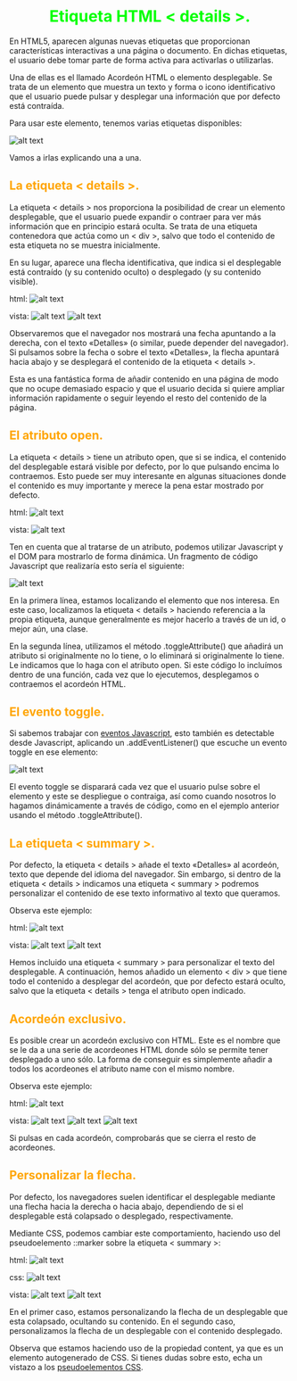# <span style="color:lime"><center>Etiqueta HTML < details >.</center></span>

En HTML5, aparecen algunas nuevas etiquetas que proporcionan características interactivas a una página o documento. En dichas etiquetas, el usuario debe tomar parte de forma activa para activarlas o utilizarlas.

Una de ellas es el llamado Acordeón HTML o elemento desplegable. Se trata de un elemento que muestra un texto y forma o icono identificativo que el usuario puede pulsar y desplegar una información que por defecto está contraída.

Para usar este elemento, tenemos varias etiquetas disponibles:

![alt text](./imagenes-etiqueta-html-details/image.png)

Vamos a irlas explicando una a una.

## <span style="color:orange">La etiqueta < details >.</span>
La etiqueta < details > nos proporciona la posibilidad de crear un elemento desplegable, que el usuario puede expandir o contraer para ver más información que en principio estará oculta. Se trata de una etiqueta contenedora que actúa como un < div >, salvo que todo el contenido de esta etiqueta no se muestra inicialmente.

En su lugar, aparece una flecha identificativa, que indica si el desplegable está contraído (y su contenido oculto) o desplegado (y su contenido visible).

html:
![alt text](./imagenes-etiqueta-html-details/image-1.png)

vista:
![alt text](./imagenes-etiqueta-html-details/image-2.png)
![alt text](./imagenes-etiqueta-html-details/image-3.png)

Observaremos que el navegador nos mostrará una fecha apuntando a la derecha, con el texto «Detalles» (o similar, puede depender del navegador). Si pulsamos sobre la fecha o sobre el texto «Detalles», la flecha apuntará hacia abajo y se desplegará el contenido de la etiqueta < details >.

Esta es una fantástica forma de añadir contenido en una página de modo que no ocupe demasiado espacio y que el usuario decida si quiere ampliar información rapidamente o seguir leyendo el resto del contenido de la página.

## <span style="color:orange">El atributo open.</span>
La etiqueta < details > tiene un atributo open, que si se indica, el contenido del desplegable estará visible por defecto, por lo que pulsando encima lo contraemos. Esto puede ser muy interesante en algunas situaciones donde el contenido es muy importante y merece la pena estar mostrado por defecto.

html:
![alt text](./imagenes-etiqueta-html-details/image-4.png)

vista:
![alt text](./imagenes-etiqueta-html-details/image-5.png)

Ten en cuenta que al tratarse de un atributo, podemos utilizar Javascript y el DOM para mostrarlo de forma dinámica. Un fragmento de código Javascript que realizaría esto sería el siguiente:

![alt text](./imagenes-etiqueta-html-details/image-6.png)

En la primera línea, estamos localizando el elemento que nos interesa. En este caso, localizamos la etiqueta < details > haciendo referencia a la propia etiqueta, aunque generalmente es mejor hacerlo a través de un id, o mejor aún, una clase.

En la segunda línea, utilizamos el método .toggleAttribute() que añadirá un atributo si originalmente no lo tiene, o lo eliminará si originalmente lo tiene. Le indicamos que lo haga con el atributo open. Si este código lo incluímos dentro de una función, cada vez que lo ejecutemos, desplegamos o contraemos el acordeón HTML.

## <span style="color:orange">El evento toggle.</span>
Si sabemos trabajar con [eventos Javascript](https://lenguajejs.com/javascript/eventos/que-son-eventos/), esto también es detectable desde Javascript, aplicando un .addEventListener() que escuche un evento toggle en ese elemento:

![alt text](./imagenes-etiqueta-html-details/image-7.png)

El evento toggle se disparará cada vez que el usuario pulse sobre el elemento y este se despliegue o contraiga, así como cuando nosotros lo hagamos dinámicamente a través de código, como en el ejemplo anterior usando el método .toggleAttribute().

## <span style="color:orange">La etiqueta < summary >.</span>
Por defecto, la etiqueta < details > añade el texto «Detalles» al acordeón, texto que depende del idioma del navegador. Sin embargo, si dentro de la etiqueta < details > indicamos una etiqueta < summary > podremos personalizar el contenido de ese texto informativo al texto que queramos.

Observa este ejemplo:

html:
![alt text](./imagenes-etiqueta-html-details/image-8.png)

vista:
![alt text](./imagenes-etiqueta-html-details/image-9.png)
![alt text](./imagenes-etiqueta-html-details/image-10.png)

Hemos incluido una etiqueta < summary > para personalizar el texto del desplegable. A continuación, hemos añadido un elemento < div > que tiene todo el contenido a desplegar del acordeón, que por defecto estará oculto, salvo que la etiqueta < details > tenga el atributo open indicado.

## <span style="color:orange">Acordeón exclusivo.</span>
Es posible crear un acordeón exclusivo con HTML. Este es el nombre que se le da a una serie de acordeones HTML donde sólo se permite tener desplegado a uno sólo. La forma de conseguir es simplemente añadir a todos los acordeones el atributo name con el mismo nombre.

Observa este ejemplo:

html:
![alt text](./imagenes-etiqueta-html-details/image-11.png)

vista:
![alt text](./imagenes-etiqueta-html-details/image-12.png)
![alt text](./imagenes-etiqueta-html-details/image-13.png)
![alt text](./imagenes-etiqueta-html-details/image-14.png)

Si pulsas en cada acordeón, comprobarás que se cierra el resto de acordeones.

## <span style="color:orange">Personalizar la flecha.</span>
Por defecto, los navegadores suelen identificar el desplegable mediante una flecha hacia la derecha o hacia abajo, dependiendo de si el desplegable está colapsado o desplegado, respectivamente.

Mediante CSS, podemos cambiar este comportamiento, haciendo uso del pseudoelemento ::marker sobre la etiqueta < summary >:

html:
![alt text](./imagenes-etiqueta-html-details/image-15.png)

css:
![alt text](./imagenes-etiqueta-html-details/image-16.png)

vista:
![alt text](./imagenes-etiqueta-html-details/image-17.png)
![alt text](./imagenes-etiqueta-html-details/image-18.png)

En el primer caso, estamos personalizando la flecha de un desplegable que esta colapsado, ocultando su contenido. En el segundo caso, personalizamos la flecha de un desplegable con el contenido desplegado.

Observa que estamos haciendo uso de la propiedad content, ya que es un elemento autogenerado de CSS. Si tienes dudas sobre esto, echa un vistazo a los [pseudoelementos CSS](https://lenguajecss.com/css/pseudoelementos/que-son/).

